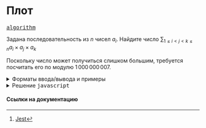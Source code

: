 # Плот

[<kbd>algorithm</kbd>](https://contest.yandex.ru/contest/66793/problems/F/)

Задана последовательность из $n$ чисел $a_i$. Найдите число $\displaystyle \sum_{1 \leq i < j < k \leq n} a_i \times a_j \times a_k$
​

Поскольку число может получиться слишком большим, требуется посчитать его по модулю $1\,000\,000\,007$.

<details>
<summary>Форматы ввода/вывода и примеры</summary>

## Формат ввода

В первой строке дано одно целое число $n$ $(3 \leq n \leq 10^6 )$.

Во второй строке даны $n$ целых чисел $a_i$​ $(0 \leq a_i \leq 10^6 )$.

## Формат вывода

Выведите требуемое число по модулю $1\,000\,000\,007$.

### Пример 1

<table width = "100%">
<tr>
<th>Ввод</th> <th>Вывод</th>
</tr>
<tr valign="top">
<td><pre>
<code>5
10 -4 5 0 2
</code></pre></td>

<td><pre>
<code>10 6 11 11 13 
</code></pre></td>
</tr>
</table>

</details>

<details>
<summary>Решение <kbd>javascript</kbd></summary>

### 1. Установка зависимостей

```bash
npm install             # Установка зависимостей
```

### 2. Запуск тестирования решения в среде Jest[^1]

```bash
npm run test            # Unit-тестирование
```

</details>

#### Ссылки на документацию

[^1]: [Jest](https://jestjs.io/docs/getting-started)
